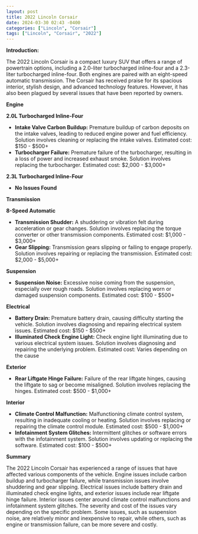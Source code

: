 ```yaml
---
layout: post
title: 2022 Lincoln Corsair
date: 2024-03-30 02:43 -0400
categories: ["Lincoln", "Corsair"]
tags: ["Lincoln", "Corsair", "2022"]
---
```

**Introduction:**

The 2022 Lincoln Corsair is a compact luxury SUV that offers a range of powertrain options, including a 2.0-liter turbocharged inline-four and a 2.3-liter turbocharged inline-four. Both engines are paired with an eight-speed automatic transmission. The Corsair has received praise for its spacious interior, stylish design, and advanced technology features. However, it has also been plagued by several issues that have been reported by owners.

**Engine**

**2.0L Turbocharged Inline-Four**

* **Intake Valve Carbon Buildup:** Premature buildup of carbon deposits on the intake valves, leading to reduced engine power and fuel efficiency. Solution involves cleaning or replacing the intake valves. Estimated cost: $150 - $500+
* **Turbocharger Failure:** Premature failure of the turbocharger, resulting in a loss of power and increased exhaust smoke. Solution involves replacing the turbocharger. Estimated cost: $2,000 - $3,000+

**2.3L Turbocharged Inline-Four**

* **No Issues Found**

**Transmission**

**8-Speed Automatic**

* **Transmission Shudder:** A shuddering or vibration felt during acceleration or gear changes. Solution involves replacing the torque converter or other transmission components. Estimated cost: $1,000 - $3,000+
* **Gear Slipping:** Transmission gears slipping or failing to engage properly. Solution involves repairing or replacing the transmission. Estimated cost: $2,000 - $5,000+

**Suspension**

* **Suspension Noise:** Excessive noise coming from the suspension, especially over rough roads. Solution involves replacing worn or damaged suspension components. Estimated cost: $100 - $500+

**Electrical**

* **Battery Drain:** Premature battery drain, causing difficulty starting the vehicle. Solution involves diagnosing and repairing electrical system issues. Estimated cost: $150 - $500+
* **Illuminated Check Engine Light:** Check engine light illuminating due to various electrical system issues. Solution involves diagnosing and repairing the underlying problem. Estimated cost: Varies depending on the cause

**Exterior**

* **Rear Liftgate Hinge Failure:** Failure of the rear liftgate hinges, causing the liftgate to sag or become misaligned. Solution involves replacing the hinges. Estimated cost: $500 - $1,000+

**Interior**

* **Climate Control Malfunction:** Malfunctioning climate control system, resulting in inadequate cooling or heating. Solution involves replacing or repairing the climate control module. Estimated cost: $500 - $1,000+
* **Infotainment System Glitches:** Intermittent glitches or software errors with the infotainment system. Solution involves updating or replacing the software. Estimated cost: $100 - $500+

**Summary**

The 2022 Lincoln Corsair has experienced a range of issues that have affected various components of the vehicle. Engine issues include carbon buildup and turbocharger failure, while transmission issues involve shuddering and gear slipping. Electrical issues include battery drain and illuminated check engine lights, and exterior issues include rear liftgate hinge failure. Interior issues center around climate control malfunctions and infotainment system glitches. The severity and cost of the issues vary depending on the specific problem. Some issues, such as suspension noise, are relatively minor and inexpensive to repair, while others, such as engine or transmission failure, can be more severe and costly.
